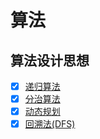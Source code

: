 # 算法

## 算法设计思想
- [X] [递归算法](./doc/01-递归算法.md)
- [X] [分治算法](./doc/02-分治算法.md)
- [X] [动态规划](./doc/03-动态规划.md)
- [X] [回溯法(DFS)](./doc/04-回溯法.md)
